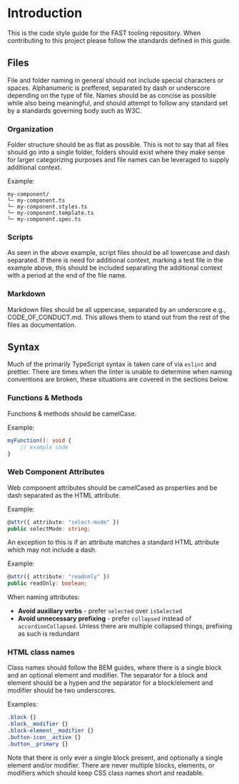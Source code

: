 # Introduction

This is the code style guide for the FAST tooling repository. When contributing to this project please follow the standards defined in this guide.

## Files

File and folder naming in general should not include special characters or spaces. Alphanumeric is preffered, separated by dash or underscore depending on the type of file. Names should be as concise as possible while also being meaningful, and should attempt to follow any standard set by a standards governing body such as W3C.

### Organization

Folder structure should be as flat as possible. This is not to say that all files should go into a single folder, folders should exist where they make sense for larger categorizing purposes and file names can be leveraged to supply additional context.

Example:
```text
my-component/
└─ my-component.ts
└─ my-component.styles.ts
└─ my-component.template.ts
└─ my-component.spec.ts
```

### Scripts

As seen in the above example, script files should be all lowercase and dash separated. If there is need for additional context, marking a test file in the example above, this should be included separating the additional context with a period at the end of the file name.

### Markdown

Markdown files should be all uppercase, separated by an underscore e.g., CODE_OF_CONDUCT.md. This allows them to stand out from the rest of the files as documentation.

## Syntax

Much of the primarily TypeScript syntax is taken care of via `eslint` and prettier. There are times when the linter is unable to determine when naming conventions are broken, these situations are covered in the sections below.

### Functions & Methods

Functions & methods should be camelCase.

Example:
```ts
myFunction(): void {
    // example code
}
```

### Web Component Attributes

Web component attributes should be camelCased as properties and be dash separated as the HTML attribute.

Example:
```ts
@attr({ attribute: "select-mode" })
public selectMode: string;
```

An exception to this is if an attribute matches a standard HTML attribute which may not include a dash.

Example:
```ts
@attr({ attribute: "readonly" })
public readOnly: boolean;
```

When naming attributes:
- **Avoid auxiliary verbs** - prefer `selected` over `isSelected`
- **Avoid unnecessary prefixing** - prefer `collapsed` instead of `accordionCollapsed`. Unless there are multiple collapsed things, prefixing as such is redundant

### HTML class names

Class names should follow the BEM guides, where there is a single block and an optional element and modifier. The separator for a block and element should be a hypen and the separator for a block/element and modifier should be two underscores.

Examples:
```css
.block {}
.block__modifier {}
.block-element__modifier {}
.button-icon__active {}
.button__primary {}
```

Note that there is only ever a single block present, and optionally a single element and/or modifier. There are never multiple blocks, elements, or modifiers which should keep CSS class names short and readable.
